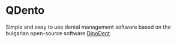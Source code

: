 # QDento

Simple and easy to use dental management software based on the bulgarian open-source software [DinoDent](https://github.com/thefinalcutbg/DinoDent/).
